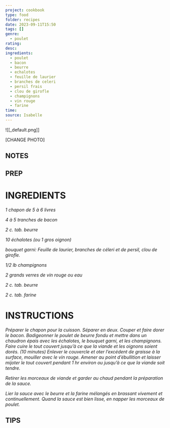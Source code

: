 ```yaml
---
project: cookbook
type: food
folder: recipes
date: 2023-09-11T15:50
tags: []
genre:
  - poulet
rating: 
desc: 
ingredients:
  - poulet
  - bacon
  - beurre
  - echalotes
  - feuille de laurier
  - branches de celeri
  - persil frais
  - clou de girofle
  - champignons
  - vin rouge
  - farine
time: 
source: Isabelle
---
```


![[_default.png]]

[CHANGE PHOTO]


## NOTES




## PREP


# INGREDIENTS

_1 chapon de 5 à 6 livres_

_4 à 5 tranches de bacon_

_2 c. tab. beurre_

_10 échalotes (ou 1 gros oignon)_

_bouquet garni: Feuille de laurier,_
_branches de céleri et de persil,_
_clou de girofle._

_1/2 lb champignons_

_2 grands verres de vin rouge ou_
_eau_

_2 c. tab. beurre_

_2 c. tab. farine_



# INSTRUCTIONS

_Préparer le chapon pour la cuisson. Séparer_
_en deux. Couper et faire dorer le bacon. Badigeonner_
_le poulet de beurre fondu et mettre_
_dans un chaudron épais avec les échalotes,_
_le bouquet garni, et les champignons. Faire_
_cuire le tout couvert jusqu’à ce que la viande_
_et les oignons soient dorés. (10 minutes)_
_Enlever le couvercle et oter l’excédent de_
_graisse à la surface, mouiller avec le vin rouge._
_Amener au point d’ébullition et laisser mijoter_
_le tout couvert pendant 1 hr environ ou_
_jusqu’à ce que la viande soit tendre._

_Retirer les morceaux de viande et garder au_
_chaud pendant la préparation de la sauce._

_Lier la sauce avec le beurre et la farine mélangés_
_en brassant vivement et continuellement._
_Quand la sauce est bien lisse, en napper les_
_morceaux de poulet._
## TIPS



